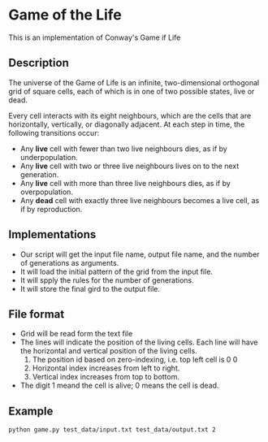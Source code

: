 # Game of the Life
This is an implementation of Conway's Game if Life

## Description
The universe of the Game of Life is an infinite, two-dimensional orthogonal grid of square cells, each of which is in one of two possible states, live or dead.

Every cell interacts with its eight neighbours, which are the cells that are horizontally, vertically, or diagonally adjacent. At each step in time, the following transitions occur:

* Any **live** cell with fewer than two live neighbours dies, as if by underpopulation.
* Any **live** cell with two or three live neighbours lives on to the next generation.
* Any **live** cell with more than three live neighbours dies, as if by overpopulation.
* Any **dead** cell with exactly three live neighbours becomes a live cell, as if by reproduction.

## Implementations
* Our script will get the input file name, output file name, and the number of generations as arguments.
* It will load the initial pattern of the grid from the input file.
* It will spply the rules for the number of generations.
* It will store the final gird to the output file.

## File format
* Grid will be read form the text file
* The lines will indicate the position of the living cells. Each line will have the horizontal and vertical position of the living cells.
    1. The position id based on zero-indexing, i.e. top left cell is 0 0
    2. Horizontal index increases from left to right.
    3. Vertical index increases from top to bottom.
* The digit 1 meand the cell is alive; 0 means the cell is dead.

## Example
```
python game.py test_data/input.txt test_data/output.txt 2
```
